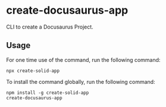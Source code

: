 # create-docusaurus-app

CLI to create a Docusaurus Project.

## Usage

For one time use of the command, run the following command:

```shell
npx create-solid-app
```

To install the command globally, run the following command:

```shell
npm install -g create-solid-app
create-docusaurus-app
```

